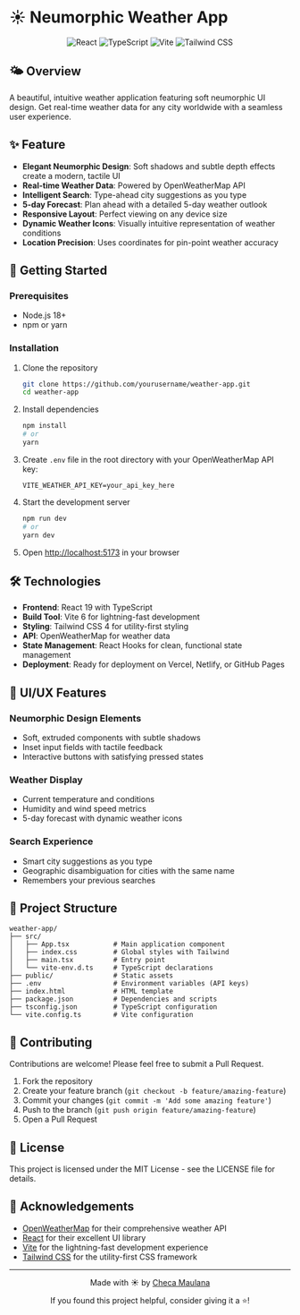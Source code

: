 # ☀️ Neumorphic Weather App

<div align="center">
  <img src="https://img.shields.io/badge/React-19.0.0-61DAFB?style=for-the-badge&logo=react&logoColor=white" alt="React" />
  <img src="https://img.shields.io/badge/TypeScript-5.7.2-3178C6?style=for-the-badge&logo=typescript&logoColor=white" alt="TypeScript" />
  <img src="https://img.shields.io/badge/Vite-6.2.0-646CFF?style=for-the-badge&logo=vite&logoColor=white" alt="Vite" />
  <img src="https://img.shields.io/badge/TailwindCSS-4.0.15-38B2AC?style=for-the-badge&logo=tailwind-css&logoColor=white" alt="Tailwind CSS" />
</div>

## 🌤️ Overview

A beautiful, intuitive weather application featuring soft neumorphic UI design. Get real-time weather data for any city worldwide with a seamless user experience.

## ✨ Feature

- **Elegant Neumorphic Design**: Soft shadows and subtle depth effects create a modern, tactile UI
- **Real-time Weather Data**: Powered by OpenWeatherMap API
- **Intelligent Search**: Type-ahead city suggestions as you type
- **5-day Forecast**: Plan ahead with a detailed 5-day weather outlook
- **Responsive Layout**: Perfect viewing on any device size
- **Dynamic Weather Icons**: Visually intuitive representation of weather conditions
- **Location Precision**: Uses coordinates for pin-point weather accuracy

## 🚀 Getting Started

### Prerequisites

- Node.js 18+
- npm or yarn

### Installation

1. Clone the repository

   ```bash
   git clone https://github.com/yourusername/weather-app.git
   cd weather-app
   ```

2. Install dependencies

   ```bash
   npm install
   # or
   yarn
   ```

3. Create `.env` file in the root directory with your OpenWeatherMap API key:

   ```
   VITE_WEATHER_API_KEY=your_api_key_here
   ```

4. Start the development server

   ```bash
   npm run dev
   # or
   yarn dev
   ```

5. Open [http://localhost:5173](http://localhost:5173) in your browser

## 🛠️ Technologies

- **Frontend**: React 19 with TypeScript
- **Build Tool**: Vite 6 for lightning-fast development
- **Styling**: Tailwind CSS 4 for utility-first styling
- **API**: OpenWeatherMap for weather data
- **State Management**: React Hooks for clean, functional state management
- **Deployment**: Ready for deployment on Vercel, Netlify, or GitHub Pages

## 📱 UI/UX Features

### Neumorphic Design Elements

- Soft, extruded components with subtle shadows
- Inset input fields with tactile feedback
- Interactive buttons with satisfying pressed states

### Weather Display

- Current temperature and conditions
- Humidity and wind speed metrics
- 5-day forecast with dynamic weather icons

### Search Experience

- Smart city suggestions as you type
- Geographic disambiguation for cities with the same name
- Remembers your previous searches

## 🧩 Project Structure

```
weather-app/
├── src/
│   ├── App.tsx           # Main application component
│   ├── index.css         # Global styles with Tailwind
│   ├── main.tsx          # Entry point
│   └── vite-env.d.ts     # TypeScript declarations
├── public/               # Static assets
├── .env                  # Environment variables (API keys)
├── index.html            # HTML template
├── package.json          # Dependencies and scripts
├── tsconfig.json         # TypeScript configuration
└── vite.config.ts        # Vite configuration
```

## 🤝 Contributing

Contributions are welcome! Please feel free to submit a Pull Request.

1. Fork the repository
2. Create your feature branch (`git checkout -b feature/amazing-feature`)
3. Commit your changes (`git commit -m 'Add some amazing feature'`)
4. Push to the branch (`git push origin feature/amazing-feature`)
5. Open a Pull Request

## 📝 License

This project is licensed under the MIT License - see the LICENSE file for details.

## 🙏 Acknowledgements

- [OpenWeatherMap](https://openweathermap.org/) for their comprehensive weather API
- [React](https://reactjs.org/) for their excellent UI library
- [Vite](https://vitejs.dev/) for the lightning-fast development experience
- [Tailwind CSS](https://tailwindcss.com/) for the utility-first CSS framework

---

<div align="center">
  <p>Made with ☀️ by <a href="https://github.com/checamaulana">Checa Maulana</a></p>
  <p>If you found this project helpful, consider giving it a ⭐!</p>
</div>
